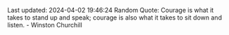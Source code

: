 Last updated: 2024-04-02 19:46:24
Random Quote: Courage is what it takes to stand up and speak; courage is also what it takes to sit down and listen. - Winston Churchill